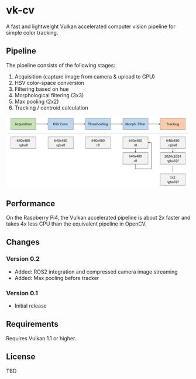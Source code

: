 # vk-cv

A fast and lightweight Vulkan accelerated computer vision pipeline for simple color tracking.

## Pipeline

The pipeline consists of the following stages:

1. Acquisition (capture image from camera & upload to GPU)
2. HSV color-space conversion
3. Filtering based on hue
4. Morphological filtering (3x3)
5. Max pooling (2x2)
6. Tracking / centroid calculation 

![Alt text](media/pipeline.png?raw=true "Pipeline")

## Performance

On the Raspberry Pi4, the Vulkan accelerated pipeline is about 2x faster and takes 4x less CPU than the equivalent pipeline in OpenCV.

## Changes

### Version 0.2

* Added: ROS2 integration and compressed camera image streaming
* Added: Max pooling before tracker

### Version 0.1

* Initial release

## Requirements

Requires Vulkan 1.1 or higher.

## License

TBD